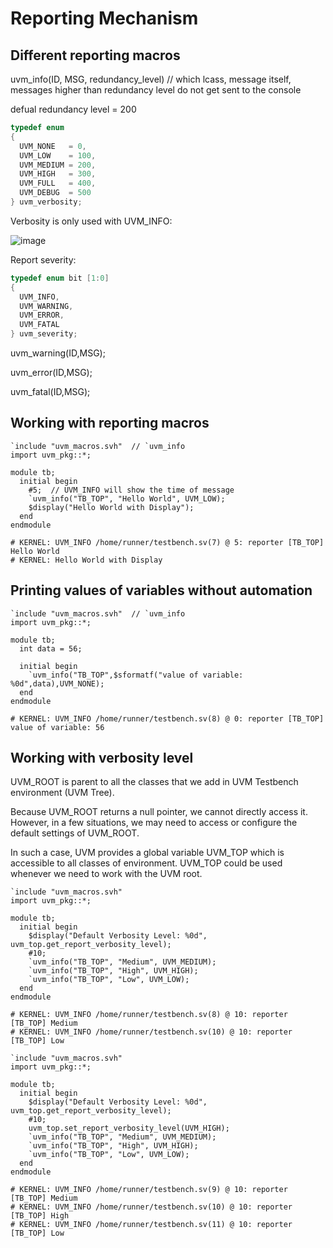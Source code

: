 # Reporting Mechanism

## Different reporting macros
uvm_info(ID, MSG, redundancy_level) // which lcass, message itself, messages higher than redundancy level do not get sent to the console

defual redundancy level = 200 

```C
typedef enum
{
  UVM_NONE   = 0,
  UVM_LOW    = 100,
  UVM_MEDIUM = 200,
  UVM_HIGH   = 300,
  UVM_FULL   = 400,
  UVM_DEBUG  = 500
} uvm_verbosity;
```
Verbosity is only used with UVM_INFO:

![image](https://github.com/coolnikitav/coding-lessons/assets/30304422/3df53648-d22e-4466-a3c2-29afd83d006d)


Report severity:
```C
typedef enum bit [1:0]
{
  UVM_INFO,
  UVM_WARNING,
  UVM_ERROR,
  UVM_FATAL
} uvm_severity;
```

uvm_warning(ID,MSG);

uvm_error(ID,MSG);

uvm_fatal(ID,MSG);

## Working with reporting macros
```
`include "uvm_macros.svh"  // `uvm_info
import uvm_pkg::*;

module tb;
  initial begin
    #5;  // UVM_INFO will show the time of message
    `uvm_info("TB_TOP", "Hello World", UVM_LOW);
    $display("Hello World with Display");
  end
endmodule

# KERNEL: UVM_INFO /home/runner/testbench.sv(7) @ 5: reporter [TB_TOP] Hello World
# KERNEL: Hello World with Display
```
## Printing values of variables without automation
```
`include "uvm_macros.svh"  // `uvm_info
import uvm_pkg::*;

module tb;
  int data = 56;
  
  initial begin
    `uvm_info("TB_TOP",$sformatf("value of variable: %0d",data),UVM_NONE);
  end
endmodule

# KERNEL: UVM_INFO /home/runner/testbench.sv(8) @ 0: reporter [TB_TOP] value of variable: 56
```

## Working with verbosity level
UVM_ROOT is parent to all the classes that we add in UVM Testbench environment (UVM Tree).

Because UVM_ROOT returns a null pointer, we cannot directly access it. However, in a few situations, we may need to access or configure the default settings of UVM_ROOT.

In such a case, UVM provides a global variable UVM_TOP which is accessible to all classes of environment. UVM_TOP could be used whenever we need to work with the UVM root.

```
`include "uvm_macros.svh"
import uvm_pkg::*;

module tb;
  initial begin
    $display("Default Verbosity Level: %0d", uvm_top.get_report_verbosity_level);
    #10;
    `uvm_info("TB_TOP", "Medium", UVM_MEDIUM);
    `uvm_info("TB_TOP", "High", UVM_HIGH);
    `uvm_info("TB_TOP", "Low", UVM_LOW);
  end
endmodule

# KERNEL: UVM_INFO /home/runner/testbench.sv(8) @ 10: reporter [TB_TOP] Medium
# KERNEL: UVM_INFO /home/runner/testbench.sv(10) @ 10: reporter [TB_TOP] Low
```

```
`include "uvm_macros.svh"
import uvm_pkg::*;

module tb;
  initial begin
    $display("Default Verbosity Level: %0d", uvm_top.get_report_verbosity_level);
    #10;
    uvm_top.set_report_verbosity_level(UVM_HIGH);
    `uvm_info("TB_TOP", "Medium", UVM_MEDIUM);
    `uvm_info("TB_TOP", "High", UVM_HIGH);
    `uvm_info("TB_TOP", "Low", UVM_LOW);
  end
endmodule

# KERNEL: UVM_INFO /home/runner/testbench.sv(9) @ 10: reporter [TB_TOP] Medium
# KERNEL: UVM_INFO /home/runner/testbench.sv(10) @ 10: reporter [TB_TOP] High
# KERNEL: UVM_INFO /home/runner/testbench.sv(11) @ 10: reporter [TB_TOP] Low
```
